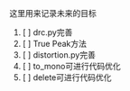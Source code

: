 这里用来记录未来的目标

1. [ ] drc.py完善
2. [ ] True Peak方法
3. [ ] distortion.py完善
4. [ ] to_mono可进行代码优化
5. [ ] delete可进行代码优化
